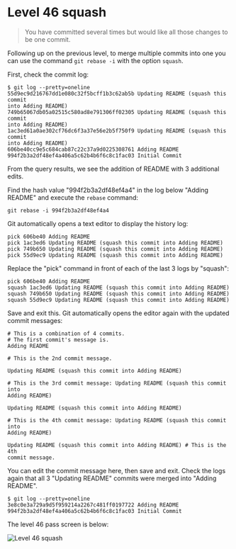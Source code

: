 
# Level 46 squash

> You have committed several times but would like all those changes to be one
> commit.

Following up on the previous level, to merge multiple commits into one you can
use the command `git rebase -i` with the option `squash`.

First, check the commit log:

```shell
$ git log --pretty=oneline
55d9ec9d216767dd1e080c32f5bcff1b3c62ab5b Updating README (squash this commit
into Adding README)
749b65067db05a02515c580ad8e791306ff02305 Updating README (squash this commit
into Adding README)
1ac3ed61a0ae302cf76dc6f3a37e56e2b5f750f9 Updating README (squash this commit
into Adding README)
606be40cc9e5c684cab87c22c37a9d0225308761 Adding README
994f2b3a2df48ef4a406a5c62b4b6f6c8c1fac03 Initial Commit
```

From the query results, we see the addition of README with 3 additional edits.

Find the hash value "994f2b3a2df48ef4a4" in the log below "Adding README" and
execute the `rebase` command:

```shell
git rebase -i 994f2b3a2df48ef4a4
```

Git automatically opens a text editor to display the history log:

```
pick 606be40 Adding README
pick 1ac3ed6 Updating README (squash this commit into Adding README)
pick 749b650 Updating README (squash this commit into Adding README)
pick 55d9ec9 Updating README (squash this commit into Adding README)
```

Replace the "pick" command in front of each of the last 3 logs by "squash":

```
pick 606be40 Adding README
squash 1ac3ed6 Updating README (squash this commit into Adding README)
squash 749b650 Updating README (squash this commit into Adding README)
squash 55d9ec9 Updating README (squash this commit into Adding README)
```

Save and exit this. Git automatically opens the editor again with the updated
commit messages:

```
# This is a combination of 4 commits.
# The first commit's message is.
Adding README

# This is the 2nd commit message.

Updating README (squash this commit into Adding README)

# This is the 3rd commit message: Updating README (squash this commit into
Adding README)

Updating README (squash this commit into Adding README)

# This is the 4th commit message: Updating README (squash this commit into
Adding README)

Updating README (squash this commit into Adding README) # This is the 4th
commit message.
```

You can edit the commit message here, then save and exit. Check the logs again
that all 3 "Updating README" commits were merged into "Adding README".

```shell
$ git log --pretty=oneline
3e8c0e3a729a9d5f959214a2267c481ff0197722 Adding README
994f2b3a2df48ef4a406a5c62b4b6f6c8c1fac03 Initial Commit
```

The level 46 pass screen is below:

![Level 46 squash](images/level-46-squash.png)
